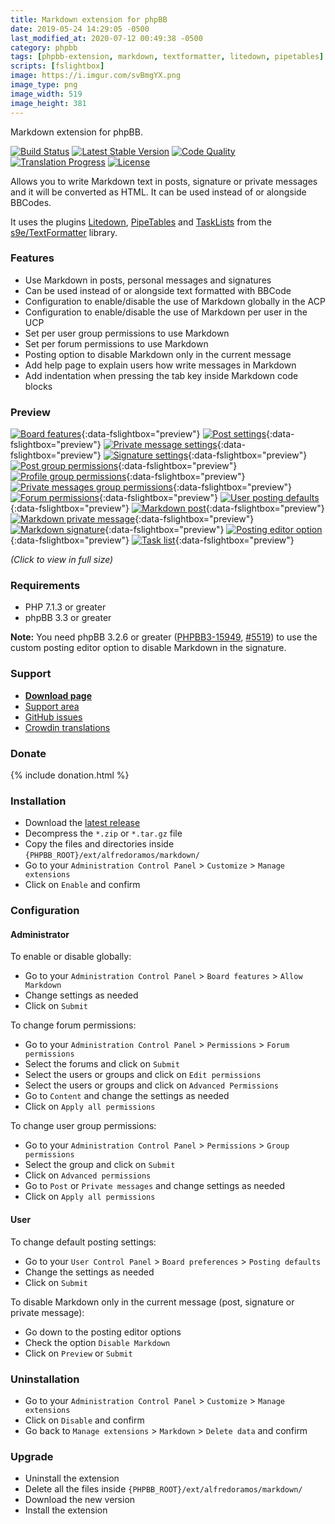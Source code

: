 ```yaml
---
title: Markdown extension for phpBB
date: 2019-05-24 14:29:05 -0500
last_modified_at: 2020-07-12 00:49:38 -0500
category: phpbb
tags: [phpbb-extension, markdown, textformatter, litedown, pipetables]
scripts: [fslightbox]
image: https://i.imgur.com/svBmgYX.png
image_type: png
image_width: 519
image_height: 381
---
```

Markdown extension for phpBB.

[![Build Status](https://img.shields.io/travis/com/AlfredoRamos/phpbb-ext-markdown.svg?style=flat-square)](https://travis-ci.com/AlfredoRamos/phpbb-ext-markdown)
[![Latest Stable Version](https://img.shields.io/github/tag/AlfredoRamos/phpbb-ext-markdown.svg?label=stable&style=flat-square)](https://github.com/AlfredoRamos/phpbb-ext-markdown/releases)
[![Code Quality](https://img.shields.io/codacy/grade/7c8dbf2b5e6c4a68b7e0ceb04e9790f3.svg?style=flat-square)](https://app.codacy.com/manual/AlfredoRamos/phpbb-ext-markdown/dashboard)
 [![Translation Progress](https://badges.crowdin.net/phpbb-ext-markdown/localized.svg)](https://crowdin.com/project/phpbb-ext-markdown)
[![License](https://img.shields.io/github/license/AlfredoRamos/phpbb-ext-markdown.svg?style=flat-square)](https://raw.githubusercontent.com/AlfredoRamos/phpbb-ext-markdown/master/license.txt)

Allows you to write Markdown text in posts, signature or private messages and it will be converted as HTML. It can be used instead of or alongside BBCodes.

It uses the plugins [Litedown](https://s9etextformatter.readthedocs.io/Plugins/Litedown/Syntax/), [PipeTables](https://s9etextformatter.readthedocs.io/Plugins/PipeTables/Syntax/) and [TaskLists](https://s9etextformatter.readthedocs.io/Plugins/TaskLists/Synopsis/) from the [s9e/TextFormatter](https://github.com/s9e/TextFormatter) library.

<!-- more -->
### Features

- Use Markdown in posts, personal messages and signatures
- Can be used instead of or alongside text formatted with BBCode
- Configuration to enable/disable the use of Markdown globally in the ACP
- Configuration to enable/disable the use of Markdown per user in the UCP
- Set per user group permissions to use Markdown
- Set per forum permissions to use Markdown
- Posting option to disable Markdown only in the current message
- Add help page to explain users how write messages in Markdown
- Add indentation when pressing the tab key inside Markdown code blocks

### Preview

[![Board features](https://i.imgur.com/PSGGuM3b.png)](https://i.imgur.com/PSGGuM3.png){:data-fslightbox="preview"}
[![Post settings](https://i.imgur.com/qYZ7JBCb.png)](https://i.imgur.com/qYZ7JBC.png){:data-fslightbox="preview"}
[![Private message settings](https://i.imgur.com/np1PqN6b.png)](https://i.imgur.com/np1PqN6.png){:data-fslightbox="preview"}
[![Signature settings](https://i.imgur.com/aEKJxWRb.png)](https://i.imgur.com/aEKJxWR.png){:data-fslightbox="preview"}
[![Post group permissions](https://i.imgur.com/eiJJvbMb.png)](https://i.imgur.com/eiJJvbM.png){:data-fslightbox="preview"}
[![Profile group permissions](https://i.imgur.com/spT9zXYb.png)](https://i.imgur.com/spT9zXY.png){:data-fslightbox="preview"}
[![Private messages group permissions](https://i.imgur.com/YXcNxXKb.png)](https://i.imgur.com/YXcNxXK.png){:data-fslightbox="preview"}
[![Forum permissions](https://i.imgur.com/5GIQpMVb.png)](https://i.imgur.com/5GIQpMV.png){:data-fslightbox="preview"}
[![User posting defaults](https://i.imgur.com/zWhjOfVb.png)](https://i.imgur.com/zWhjOfV.png){:data-fslightbox="preview"}
[![Markdown post](https://i.imgur.com/kba871fb.png)](https://i.imgur.com/kba871f.png){:data-fslightbox="preview"}
[![Markdown private message](https://i.imgur.com/HGvlwhIb.png)](https://i.imgur.com/HGvlwhI.png){:data-fslightbox="preview"}
[![Markdown signature](https://i.imgur.com/svBmgYXb.png)](https://i.imgur.com/svBmgYX.png){:data-fslightbox="preview"}
[![Posting editor option](https://i.imgur.com/1Z7CDDrb.png)](https://i.imgur.com/1Z7CDDr.png){:data-fslightbox="preview"}
[![Task list](https://i.imgur.com/slz1Z9Yb.png)](https://i.imgur.com/slz1Z9Y.png){:data-fslightbox="preview"}

*(Click to view in full size)*

### Requirements

- PHP 7.1.3 or greater
- phpBB 3.3 or greater

**Note:** You need phpBB 3.2.6 or greater ([PHPBB3-15949](https://tracker.phpbb.com/browse/PHPBB3-15949), [#5519](https://github.com/phpbb/phpbb/pull/5519)) to use the custom posting editor option to disable Markdown in the signature.

### Support

- [**Download page**](https://www.phpbb.com/customise/db/extension/markdown/)
- [Support area](https://www.phpbb.com/customise/db/extension/markdown/support)
- [GitHub issues](https://github.com/AlfredoRamos/phpbb-ext-markdown/issues)
- [Crowdin translations](https://crowdin.com/project/phpbb-ext-markdown)

### Donate

{% include donation.html %}

### Installation

- Download the [latest release](https://github.com/AlfredoRamos/phpbb-ext-markdown/releases)
- Decompress the `*.zip` or `*.tar.gz` file
- Copy the files and directories inside `{PHPBB_ROOT}/ext/alfredoramos/markdown/`
- Go to your `Administration Control Panel` > `Customize` > `Manage extensions`
- Click on `Enable` and confirm

### Configuration

#### Administrator

To enable or disable globally:

- Go to your `Administration Control Panel` > `Board features` > `Allow Markdown`
- Change settings as needed
- Click on `Submit`

To change forum permissions:

- Go to your `Administration Control Panel` > `Permissions` > `Forum permissions`
- Select the forums and click on `Submit`
- Select the users or groups and click on `Edit permissions`
- Select the users or groups and click on `Advanced Permissions`
- Go to `Content` and change the settings as needed
- Click on `Apply all permissions`

To change user group permissions:

- Go to your `Administration Control Panel` > `Permissions` > `Group permissions`
- Select the group and click on `Submit`
- Click on `Advanced permissions`
- Go to `Post` or `Private messages` and change settings as needed
- Click on `Apply all permissions`

#### User

To change default posting settings:

- Go to your `User Control Panel` > `Board preferences` > `Posting defaults`
- Change the settings as needed
- Click on `Submit`

To disable Markdown only in the current message (post, signature or private message):

- Go down to the posting editor options
- Check the option `Disable Markdown`
- Click on `Preview` or `Submit`

### Uninstallation

- Go to your `Administration Control Panel` > `Customize` > `Manage extensions`
- Click on `Disable` and confirm
- Go back to `Manage extensions` > `Markdown` > `Delete data` and confirm

### Upgrade

- Uninstall the extension
- Delete all the files inside `{PHPBB_ROOT}/ext/alfredoramos/markdown/`
- Download the new version
- Install the extension
